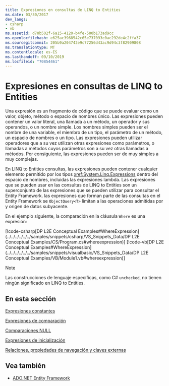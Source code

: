 ```yaml
---
title: Expresiones en consultas de LINQ to Entities
ms.date: 03/30/2017
dev_langs:
- csharp
- vb
ms.assetid: d70b502f-6a15-4120-b4fe-500b173ad9cc
ms.openlocfilehash: e625ac3968542c65e737093c0ac292de4c2ffa37
ms.sourcegitcommit: 205b9a204742e9c77256d43ac9d94c3f82909808
ms.translationtype: MT
ms.contentlocale: es-ES
ms.lasthandoff: 09/10/2019
ms.locfileid: "70854461"
---
```

# <a name="expressions-in-linq-to-entities-queries"></a>Expresiones en consultas de LINQ to Entities
Una expresión es un fragmento de código que se puede evaluar como un valor, objeto, método o espacio de nombres único. Las expresiones pueden contener un valor literal, una llamada a un método, un operador y sus operandos, o un nombre simple. Los nombres simples pueden ser el nombre de una variable, el miembro de un tipo, el parámetro de un método, un espacio de nombres o un tipo. Las expresiones pueden utilizar operadores que a su vez utilizan otras expresiones como parámetros, o llamadas a métodos cuyos parámetros son a su vez otras llamadas a métodos. Por consiguiente, las expresiones pueden ser de muy simples a muy complejas.  
  
 En LINQ to Entities consultas, las expresiones pueden contener cualquier elemento permitido por los tipos <xref:System.Linq.Expressions> dentro del espacio de nombres, incluidas las expresiones lambda. Las expresiones que se pueden usar en las consultas de LINQ to Entities son un superconjunto de las expresiones que se pueden utilizar para consultar el Entity Framework. las expresiones que forman parte de las consultas en el Entity Framework se `ObjectQuery<T>` limitan a las operaciones admitidas por y origen de datos subyacente.  
  
 En el ejemplo siguiente, la comparación en la cláusula `Where` es una expresión:  
  
 [!code-csharp[DP L2E Conceptual Examples#WhereExpression](../../../../../../samples/snippets/csharp/VS_Snippets_Data/DP L2E Conceptual Examples/CS/Program.cs#whereexpression)]
 [!code-vb[DP L2E Conceptual Examples#WhereExpression](../../../../../../samples/snippets/visualbasic/VS_Snippets_Data/DP L2E Conceptual Examples/VB/Module1.vb#whereexpression)]  
  
> [!NOTE]
> Las construcciones de lenguaje específicas, como C# `unchecked`, no tienen ningún significado en LINQ to Entities.  
  
## <a name="in-this-section"></a>En esta sección  
 [Expresiones constantes](constant-expressions.md)  
  
 [Expresiones de comparación](comparison-expressions.md)  
  
 [Comparaciones NULL](null-comparisons.md)  
  
 [Expresiones de inicialización](initialization-expressions.md)  
  
 [Relaciones, propiedades de navegación y claves externas](/ef/ef6/fundamentals/relationships)  
  
## <a name="see-also"></a>Vea también

- [ADO.NET Entity Framework](../index.md)
